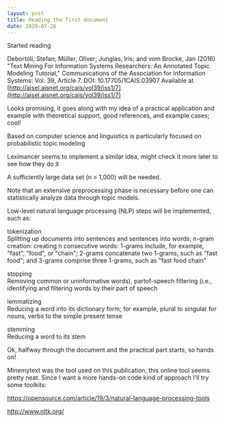 ```yaml
---
layout: post
title: Reading the first document
date: 2020-07-26
---
```


<!-- wp:paragraph -->

Started reading

<!-- /wp:paragraph -->

<!-- wp:paragraph -->

Debortoli, Stefan; Müller, Oliver; Junglas, Iris; and vom Brocke, Jan (2016) "Text Mining For Information Systems Researchers: An Annotated Topic Modeling Tutorial," Communications of the Association for Information Systems: Vol. 39, Article 7. DOI: 10.17705/1CAIS.03907 Available at [http://aisel.aisnet.org/cais/vol39/iss1/7](http://aisel.aisnet.org/cais/vol39/iss1/7)

<!-- /wp:paragraph -->

<!-- wp:paragraph -->

Looks promising, it goes along with my idea of a practical application and example with theoretical support, good references, and example cases; cool!

<!-- /wp:paragraph -->

<!-- wp:paragraph -->

Based on computer science and linguistics is particularly focused on probabilistic topic modeling

<!-- /wp:paragraph -->

<!-- wp:paragraph -->

Leximancer seems to implement a similar idea, might check it more later to see how they do it

<!-- /wp:paragraph -->

<!-- wp:paragraph -->

A sufficiently large data set (n > 1,000) will be needed.

<!-- /wp:paragraph -->

<!-- wp:paragraph -->

Note that an extensive preprocessing phase is necessary before one can statistically analyze data through topic models.

<!-- /wp:paragraph -->

<!-- wp:paragraph -->

Low-level natural language processing (NLP) steps will be implemented, such as:

<!-- /wp:paragraph -->

<!-- wp:paragraph -->

tokenization  
Splitting up documents into sentences and sentences into words; n-gram creation: creating n consecutive words: 1-grams include, for example, "fast", "food", or "chain"; 2-grams concatenate two 1-grams, such as "fast food"; and 3-grams comprise three 1-grams, such as "fast food chain"

<!-- /wp:paragraph -->

<!-- wp:paragraph -->

stopping  
Removing common or uninformative words), partof-speech filtering (i.e., identifying and filtering words by their part of speech

<!-- /wp:paragraph -->

<!-- wp:paragraph -->

lemmatizing  
Reducing a word into its dictionary form; for example, plural to singular for nouns, verbs to the simple present tense

<!-- /wp:paragraph -->

<!-- wp:paragraph -->

stemming  
Reducing a word to its stem

<!-- /wp:paragraph -->

<!-- wp:paragraph -->

Ok, halfway through the document and the practical part starts, so hands on!

<!-- /wp:paragraph -->

<!-- wp:paragraph -->

Minemytext was the tool used on this publication, this online tool seems pretty neat. Since I want a more hands-on code kind of approach I'll try some toolkits:

<!-- /wp:paragraph -->

<!-- wp:paragraph -->

https://opensource.com/article/19/3/natural-language-processing-tools

<!-- /wp:paragraph -->

<!-- wp:paragraph -->

http://www.nltk.org/

<!-- /wp:paragraph -->